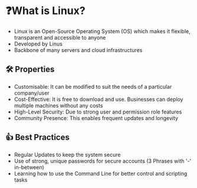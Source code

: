 # ❓What is Linux?

- Linux is an Open-Source Operating System (OS) which makes it flexible, transparent and accessible to anyone
- Developed by Linus
- Backbone of many servers and cloud infrastructures

## 🛠️ Properties
- Customisable: It can be modified to suit the needs of a particular company/user
- Cost-Effective: It is free to download and use. Businesses can deploy multiple machines without any costs
- High-Level Security: Due to strong user and permission role features
- Community Presence: This enables frequent updates and longevity

## 👍 Best Practices
- Regular Updates to keep the system secure
- Use of strong, unique passwords for secure accounts (3 Phrases with '-' in-between)
- Learning how to use the Command Line for better control and scripting tasks

